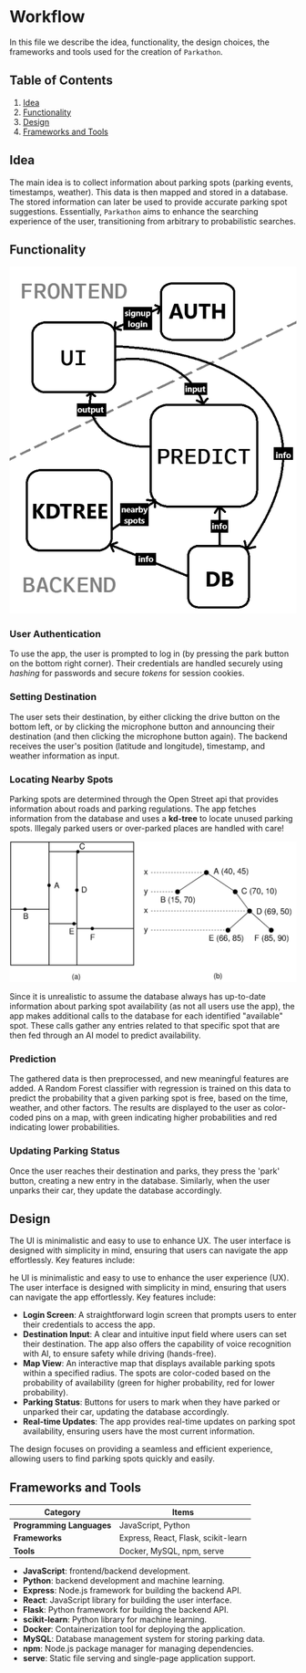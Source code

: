 # Workflow

In this file we describe the idea, functionality, the design choices, the frameworks and tools used for the creation of `Parkathon`.

## Table of Contents
1. [Idea](#idea)
2. [Functionality](#functionality)
3. [Design](#design)
4. [Frameworks and Tools](#frameworks-and-tools)

## Idea
The main idea is to collect information about parking spots (parking events, timestamps, weather). 
This data is then mapped and stored in a database. The stored information can later be used to provide accurate parking spot suggestions. 
Essentially, `Parkathon` aims to enhance the searching experience of the user, transitioning from arbitrary to probabilistic searches.

## Functionality

![Schematic](../assets/schematic.png)

### User Authentication
To use the app, the user is prompted to log in (by pressing the park button on the bottom right corner).
Their credentials are handled securely using *hashing* for passwords and secure *tokens* for session cookies.

### Setting Destination
The user sets their destination, by either clicking the drive button on the bottom left, 
or by clicking the microphone button and announcing their destination (and then clicking the microphone button again). 
The backend receives the user's position (latitude and longitude), timestamp, and weather information as input.

### Locating Nearby Spots
Parking spots are determined through the Open Street api that provides information about roads and parking regulations.
The app fetches information from the database and uses a **kd-tree** to locate unused parking spots.
Illegaly parked users or over-parked places are handled with care!

![KDTree](../assets/kdtree.png)

Since it is unrealistic to assume the database always has up-to-date information about parking spot availability (as not all users use the app), 
the app makes additional calls to the database for each identified "available" spot. 
These calls gather any entries related to that specific spot that are then fed through an AI model to predict availability.

### Prediction
The gathered data is then preprocessed, and new meaningful features are added. 
A Random Forest classifier with regression is trained on this data to predict the probability that a given parking spot is free, based on the time, weather, and other factors. 
The results are displayed to the user as color-coded pins on a map, with green indicating higher probabilities and red indicating lower probabilities.

### Updating Parking Status
Once the user reaches their destination and parks, they press the 'park' button, creating a new entry in the database. 
Similarly, when the user unparks their car, they update the database accordingly.

## Design

The UI is minimalistic and easy to use to enhance UX. The user interface is designed with simplicity in mind, ensuring that users can navigate the app effortlessly. Key features include:

he UI is minimalistic and easy to use to enhance the user experience (UX). The user interface is designed with simplicity in mind, ensuring that users can navigate the app effortlessly. Key features include:

- **Login Screen**: A straightforward login screen that prompts users to enter their credentials to access the app.
- **Destination Input**: A clear and intuitive input field where users can set their destination. The app also offers the capability of voice recognition with AI, to ensure safety while driving (hands-free).
- **Map View**: An interactive map that displays available parking spots within a specified radius. The spots are color-coded based on the probability of availability (green for higher probability, red for lower probability).
- **Parking Status**: Buttons for users to mark when they have parked or unparked their car, updating the database accordingly.
- **Real-time Updates**: The app provides real-time updates on parking spot availability, ensuring users have the most current information.

The design focuses on providing a seamless and efficient experience, allowing users to find parking spots quickly and easily.

## Frameworks and Tools

| Category                  | Items                                      |
|---------------------------|--------------------------------------------|
| **Programming Languages** | JavaScript, Python                         |
| **Frameworks**            | Express, React, Flask, scikit-learn        |
| **Tools**                 | Docker, MySQL, npm, serve                  |

- **JavaScript**: frontend/backend development.
- **Python**: backend development and machine learning.
- **Express**: Node.js framework for building the backend API.
- **React**: JavaScript library for building the user interface.
- **Flask**: Python framework for building the backend API.
- **scikit-learn**: Python library for machine learning.
- **Docker**: Containerization tool for deploying the application.
- **MySQL**: Database management system for storing parking data.
- **npm**: Node.js package manager for managing dependencies.
- **serve**: Static file serving and single-page application support.